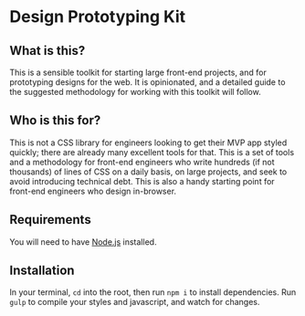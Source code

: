 # Design Prototyping Kit

## What is this?
This is a sensible toolkit for starting large front-end projects, and for prototyping designs for the web. It is opinionated, and a detailed guide to the suggested methodology for working with this toolkit will follow.

## Who is this for?
This is not a CSS library for engineers looking to get their MVP app styled quickly; there are already many excellent tools for that. This is a set of tools and a methodology for front-end engineers who write hundreds (if not thousands) of lines of CSS on a daily basis, on large projects, and seek to avoid introducing technical debt. This is also a handy starting point for front-end engineers who design in-browser.

## Requirements
You will need to have [Node.js](https://nodejs.org) installed.

## Installation
In your terminal, `cd` into the root, then run `npm i` to install dependencies.
Run `gulp` to compile your styles and javascript, and watch for changes.
